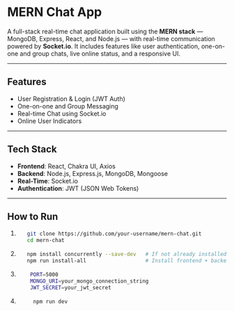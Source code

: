 # MERN Chat App 
A full-stack real-time chat application built using the **MERN stack** — MongoDB, Express, React, and Node.js — with real-time communication powered by **Socket.io**. It includes features like user authentication, one-on-one and group chats, live online status, and a responsive UI.

---
## Features

-  User Registration & Login (JWT Auth)
-  One-on-one and Group Messaging
-  Real-time Chat using Socket.io
-  Online User Indicators
---

##  Tech Stack
- **Frontend**: React, Chakra UI, Axios  
- **Backend**: Node.js, Express.js, MongoDB, Mongoose  
- **Real-Time**: Socket.io  
- **Authentication**: JWT (JSON Web Tokens)  
---

##  How to Run
1. 
   ```bash
      git clone https://github.com/your-username/mern-chat.git
      cd mern-chat
   
 2. 
      ```bash
         npm install concurrently --save-dev   # If not already installed
         npm run install-all                   # Install frontend + backend packages

      
 3.   ```bash
          PORT=5000
          MONGO_URI=your_mongo_connection_string
          JWT_SECRET=your_jwt_secret

4.   ```bash
          npm run dev



